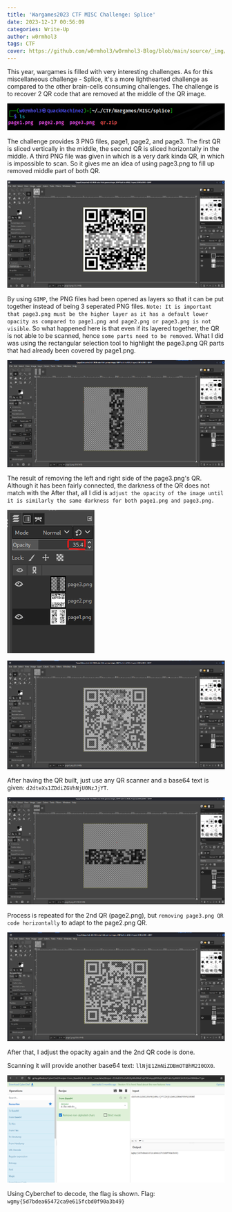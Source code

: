 ```yaml
---
title: 'Wargames2023 CTF MISC Challenge: Splice'
date: 2023-12-17 00:56:09
categories: Write-Up
author: w0rmhol3
tags: CTF
cover: https://github.com/w0rmhol3/w0rmhol3-Blog/blob/main/source/_img/Wargames/Misc/Splice/FunnyCover.png?raw=true
---
```

This year, wargames is filled with very interesting challenges. As for this miscellaneous challenge - Splice, it's a more lighthearted challenge as compared to the other brain-cells consuming challenges. The challenge is to recover 2 QR code that are removed at the middle of the QR image. <!--more-->

![PNG Files](https://github.com/w0rmhol3/w0rmhol3-Blog/blob/main/source/_img/Wargames/Misc/Splice/PngFiles.png?raw=true)

The challenge provides 3 PNG files, page1, page2, and page3. The first QR is sliced vertically in the middle, the second QR is sliced horizontally in the middle. A third PNG file was given in which is a very dark kinda QR, in which is impossible to scan. So it gives me an idea of using page3.png to fill up removed middle part of both QR.

![GIMP](https://github.com/w0rmhol3/w0rmhol3-Blog/blob/main/source/_img/Wargames/Misc/Splice/Gimp.png?raw=true)

By using `GIMP`, the PNG files had been opened as layers so that it can be put together instead of being 3 seperated PNG files. `Note: It is important  that page3.png must be the higher layer as it has a default lower opacity as compared to page1.png and page2.png or page3.png is not visible`. So what happened here is that even if its layered together, the QR is not able to be scanned, hence `some parts need to be removed`. What I did was using the rectangular selection tool to highlight the page3.png QR parts that had already been covered by page1.png. 

![Vertical Cut](https://github.com/w0rmhol3/w0rmhol3-Blog/blob/main/source/_img/Wargames/Misc/Splice/vertical.png?raw=true)

The result of removing the left and right side of the page3.png's QR. Although it has been fairly connected, the darkness of the QR does not match with the 
After that, all I did is `adjust the opacity of the image until it is similarly the same darkness for both page1.png and page3.png.`

![Changing Opacity](https://github.com/w0rmhol3/w0rmhol3-Blog/blob/main/source/_img/Wargames/Misc/Splice/Opacity.png?raw=true)

![1st QR Done!](https://github.com/w0rmhol3/w0rmhol3-Blog/blob/main/source/_img/Wargames/Misc/Splice/1stQR.png?raw=true)

After having the QR built, just use any QR scanner and a base64 text is given: `d2dteXs1ZDdiZGVhNjU0NzJjYT`.

![Horizontal Cut](https://github.com/w0rmhol3/w0rmhol3-Blog/blob/main/source/_img/Wargames/Misc/Splice/Horizontal.png?raw=true)

Process is repeated for the 2nd QR (page2.png), but `removing page3.png QR code horizontally` to adapt to the page2.png QR.

![2nd QR Done!](https://github.com/w0rmhol3/w0rmhol3-Blog/blob/main/source/_img/Wargames/Misc/Splice/2ndQR.png?raw=true)

After that, I adjust the opacity again and the 2nd QR code is done.

Scanning it will provide another base64 text: `llNjE1ZmNiZDBmOTBhM2I0OX0`.

![Decoding Base64](https://github.com/w0rmhol3/w0rmhol3-Blog/blob/main/source/_img/Wargames/Misc/Splice/Cyberchef.png?raw=true)

Using Cyberchef to decode, the flag is shown.
Flag: `wgmy{5d7bdea65472ca9e615fcbd0f90a3b49}`
